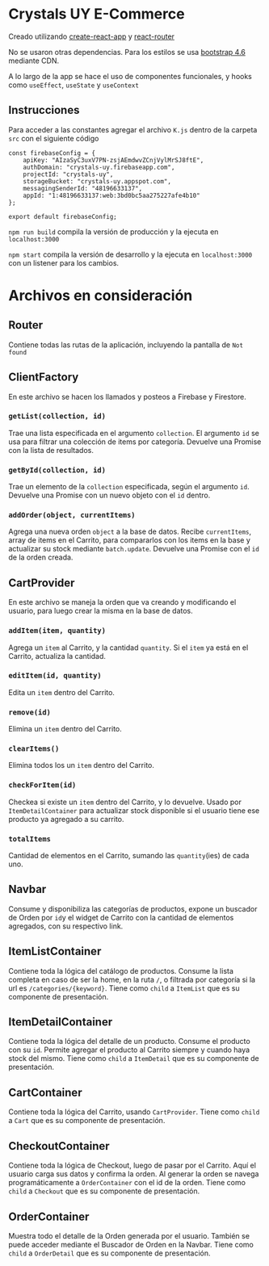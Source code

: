 # Crystals UY E-Commerce

Creado utilizando [create-react-app](https://github.com/facebook/create-react-app) y [react-router](https://github.com/remix-run/react-router)

No se usaron otras dependencias. Para los estilos se usa [bootstrap 4.6](https://getbootstrap.com/docs/4.6/getting-started/introduction/) mediante CDN.

A lo largo de la app se hace el uso de componentes funcionales, y hooks como `useEffect`, `useState` y `useContext`

## Instrucciones

Para acceder a las constantes agregar el archivo `K.js` dentro de la carpeta `src` con el siguiente código

```
const firebaseConfig = {
    apiKey: "AIzaSyC3uxV7PN-zsjAEmdwvZCnjVylMrSJ8ftE",
    authDomain: "crystals-uy.firebaseapp.com",
    projectId: "crystals-uy",
    storageBucket: "crystals-uy.appspot.com",
    messagingSenderId: "48196633137",
    appId: "1:48196633137:web:3bd0bc5aa275227afe4b10"
};

export default firebaseConfig;
```

`npm run build` compila la versión de producción y la ejecuta en `localhost:3000`

`npm start` compila la versión de desarrollo y la ejecuta en `localhost:3000` con un listener para los cambios.

# Archivos en consideración

## Router

Contiene todas las rutas de la aplicación, incluyendo la pantalla de `Not found`

## ClientFactory

En este archivo se hacen los llamados y posteos a Firebase y Firestore.

### `getList(collection, id)`

Trae una lista especificada en el argumento `collection`. El argumento `id` se usa para filtrar una colección de items por categoría.
Devuelve una Promise con la lista de resultados.

### `getById(collection, id)`

Trae un elemento de la `collection` especificada, según el argumento `id`.
Devuelve una Promise con un nuevo objeto con el `id` dentro.

### `addOrder(object, currentItems)`

Agrega una nueva orden `object` a la base de datos. Recibe `currentItems`, array de items en el Carrito, para compararlos con los items en la base y actualizar su stock mediante `batch.update`.
Devuelve una Promise con el `id` de la orden creada.

## CartProvider

En este archivo se maneja la orden que va creando y modificando el usuario, para luego crear la misma en la base de datos.

### `addItem(item, quantity)`

Agrega un `item` al Carrito, y la cantidad `quantity`. Si el `item` ya está en el Carrito, actualiza la cantidad.

### `editItem(id, quantity)`

Edita un `item` dentro del Carrito.

### `remove(id)`

Elimina un `item` dentro del Carrito.

### `clearItems()`

Elimina todos los un `item` dentro del Carrito.

### `checkForItem(id)`

Checkea si existe un `item` dentro del Carrito, y lo devuelve. Usado por `ItemDetailContainer` para actualizar stock disponible si el usuario tiene ese producto ya agregado a su carrito.

### `totalItems`

Cantidad de elementos en el Carrito, sumando las `quantity`(ies) de cada uno.

## Navbar

Consume y disponibiliza las categorías de productos, expone un buscador de Orden por `id`y el widget de Carrito con la cantidad de elementos agregados, con su respectivo link.

## ItemListContainer

Contiene toda la lógica del catálogo de productos. Consume la lista completa en caso de ser la home, en la ruta `/`, o filtrada por categoría si la url es `/categories/{keyword}`. Tiene como `child` a `ItemList` que es su componente de presentación.

## ItemDetailContainer

Contiene toda la lógica del detalle de un producto. Consume el producto con su `id`. Permite agregar el producto al Carrito siempre y cuando haya stock del mismo. Tiene como `child` a `ItemDetail` que es su componente de presentación.

## CartContainer

Contiene toda la lógica del Carrito, usando `CartProvider`. Tiene como `child` a `Cart` que es su componente de presentación.

## CheckoutContainer

Contiene toda la lógica de Checkout, luego de pasar por el Carrito. Aquí el usuario carga sus datos y confirma la orden. Al generar la orden se navega programáticamente a `OrderContainer` con el id de la orden. Tiene como `child` a `Checkout` que es su componente de presentación.

## OrderContainer

Muestra todo el detalle de la Orden generada por el usuario. También se puede acceder mediante el Buscador de Orden en la Navbar. Tiene como `child` a `OrderDetail` que es su componente de presentación.
